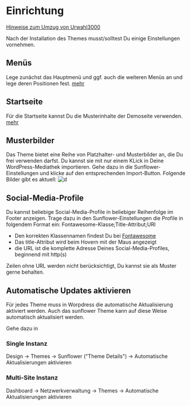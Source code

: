 # Einrichtung

[Hinweise zum Umzug von Urwahl3000](urwahl3000.md)

Nach der Installation des Themes musst/solltest Du einige Einstellungen vornehmen.

## Menüs
Lege zunächst das Hauptmenü und ggf. auch die weiteren Menüs an und lege deren Positionen fest. [mehr](menus.md)

## Startseite
Für die Startseite kannst Du die Musterinhalte der Demoseite verwenden. [mehr](homepage.md)

## Musterbilder
Das Theme bietet eine Reihe von Platzhalter- und Musterbilder an, die Du frei verwenden darfst.
Du kannst sie mit nur einem KLick in Deine WordPress-Mediathek importieren. Gehe dazu in die Sunflower-Einstellungen
und klicke auf den entsprechenden Import-Button.
Folgende Bilder gibt es aktuell:
![d](https://sunflower-theme.de/updateserver/images/thumbnails.jpg)

## Social-Media-Profile
Du kannst beliebige Social-Media-Profile in beliebiger Reihenfolge im Footer anzeigen. Trage dazu in den Sunflower-Einstellungen die Profile in folgendem Format ein:
Fontawesome-Klasse;Title-Attribut;URl

- Den korrekten Klassennamen findest Du bei [Fontawesome](https://fontawesome.com/icons?d=gallery&p=2&m=free)
- Das title-Attribut wird beim Hovern mit der Maus angezeigt
- die URL ist die komplette Adresse Deines Social-Media-Profiles, beginnend mit http(s)

Zeilen ohne URL werden nicht berücksichtigt, Du kannst sie als Muster gerne behalten.

## Automatische Updates aktivieren

Für jedes Theme muss in Worpdress die automatische Aktualisierung aktiviert werden. Auch das sunflower Theme kann auf diese Weise automatisch aktualisiert werden.

Gehe dazu in

### Single Instanz

Design -> Themes -> Sunflower ("Theme Details") -> Automatische Aktualisierungen aktivieren

### Multi-Site Instanz

Dashboard -> Netzwerkverwaltung -> Themes -> Automatische Aktualisierungen aktivieren
